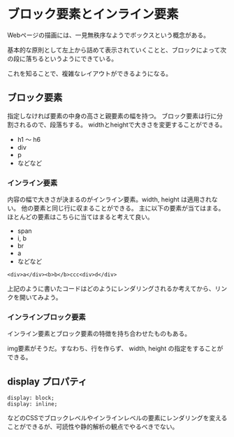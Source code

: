 # ブロック要素とインライン要素

Webページの描画には、一見無秩序なようでボックスという概念がある。

基本的な原則として左上から詰めて表示されていくことと、ブロックによって次の段に落ちるというようにできている。

これを知ることで、複雑なレイアウトができるようになる。

## ブロック要素

指定しなければ要素の中身の高さと親要素の幅を持つ。
ブロック要素は行に分割されるので、段落ちする。
widthとheightで大きさを変更することができる。

- h1 〜 h6
- div
- p
- などなど





### インライン要素

内容の幅で大きさが決まるのがインライン要素。width, height は適用されない。
他の要素と同じ行に収まることができる。
主に以下の要素が当てはまる。ほとんどの要素はこちらに当てはまると考えて良い。

- span
- i, b
- br
- a
- などなど



```
<div>a</div><b>b</b>ccc<div>d</div>
```

上記のように書いたコードはどのようにレンダリングされるか考えてから、リンクを開いてみよう。



### インラインブロック要素

インライン要素とブロック要素の特徴を持ち合わせたものもある。

img要素がそうだ。すなわち、行を作らず、 width, height の指定をすることができる。



## display プロパティ

```
display: block;
display: inline;
```

などのCSSでブロックレベルやインラインレベルの要素にレンダリングを変えることができるが、可読性や静的解析の観点でやるべきでない。

